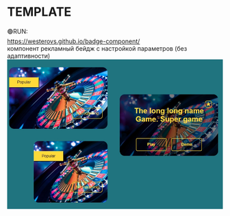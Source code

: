 # TEMPLATE
🟢RUN:<br>
https://westerovs.github.io/badge-component/
<br>
компонент рекламный бейдж с настройкой параметров (без адаптивности)
<img src="cover.jpg">

